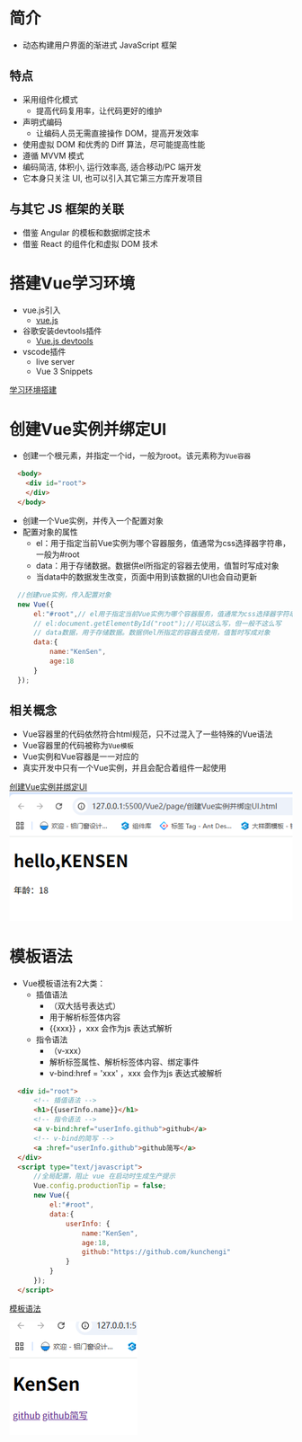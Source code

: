 # 简介

- 动态构建用户界面的渐进式 JavaScript 框架

## 特点

- 采用组件化模式
  - 提高代码复用率，让代码更好的维护
- 声明式编码
  - 让编码人员无需直接操作 DOM，提高开发效率
- 使用虚拟 DOM 和优秀的 Diff 算法，尽可能提高性能
- 遵循 MVVM 模式
- 编码简洁, 体积小, 运行效率高, 适合移动/PC 端开发
- 它本身只关注 UI, 也可以引入其它第三方库开发项目

## 与其它 JS 框架的关联

- 借鉴 Angular 的模板和数据绑定技术
- 借鉴 React 的组件化和虚拟 DOM 技术

# 搭建Vue学习环境

- vue.js引入
  - [vue.js](https://cdn.bootcdn.net/ajax/libs/vue/2.7.9/vue.common.dev.js)
- 谷歌安装devtools插件
  - [Vue.js devtools](https://chromewebstore.google.com/detail/vuejs-devtools/nhdogjmejiglipccpnnnanhbledajbpd?utm_source=ext_app_menu)
- vscode插件
  - live server
  - Vue 3 Snippets

[学习环境搭建](./page/学习环境搭建.html)

# 创建Vue实例并绑定UI

- 创建一个根元素，并指定一个id，一般为root。该元素称为`Vue容器`
```html
  <body>
    <div id="root">
    </div>
  </body>
```

- 创建一个Vue实例，并传入一个配置对象
- 配置对象的属性
  - el：用于指定当前Vue实例为哪个容器服务，值通常为css选择器字符串，一般为#root
  - data：用于存储数据。数据供el所指定的容器去使用，值暂时写成对象
  - 当data中的数据发生改变，页面中用到该数据的UI也会自动更新
```js
  //创建vue实例，传入配置对象
  new Vue({
      el:"#root",// el用于指定当前Vue实例为哪个容器服务，值通常为css选择器字符串
      // el:document.getElementById("root");//可以这么写，但一般不这么写
      // data数据，用于存储数据。数据供el所指定的容器去使用，值暂时写成对象
      data:{
          name:"KenSen",
          age:18
      }
  });
```

## 相关概念

- Vue容器里的代码依然符合html规范，只不过混入了一些特殊的Vue语法
- Vue容器里的代码被称为`Vue模板`
- Vue实例和Vue容器是一一对应的
- 真实开发中只有一个Vue实例，并且会配合着组件一起使用

[创建Vue实例并绑定UI](./page/创建Vue实例并绑定UI.html)
![创建Vue实例并绑定UI](./imgs/创建Vue实例并绑定UI.png)

# 模板语法

- Vue模板语法有2大类：
  - 插值语法
    - （双大括号表达式）
    - 用于解析标签体内容
    - {{xxx}} ，xxx 会作为js 表达式解析
  - 指令语法
    - （v-xxx）
    - 解析标签属性、解析标签体内容、绑定事件
    - v-bind:href = 'xxx' ，xxx 会作为js 表达式被解析
```html
  <div id="root">
      <!-- 插值语法 -->
      <h1>{{userInfo.name}}</h1>
      <!-- 指令语法 -->
      <a v-bind:href="userInfo.github">github</a>
      <!-- v-bind的简写 -->
      <a :href="userInfo.github">github简写</a>
  </div>
  <script type="text/javascript">
      //全局配置，阻止 vue 在启动时生成生产提示
      Vue.config.productionTip = false;
      new Vue({
          el:"#root",
          data:{
              userInfo: {
                  name:"KenSen",
                  age:18,
                  github:"https://github.com/kunchengi"
              }
          }
      });
  </script>
```

[模板语法](./page/模板语法.html)

![模板语法](./imgs/模板语法.png)